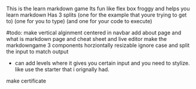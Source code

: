 This is the learn markdown game
Its fun like flex box froggy
and helps you learn markdown
Has 3 splits (one for the example that youre trying to get to) (one for you to type) (and one for your code to execute)


#todo:
make vertical alginment centered in navbar
add about page and what is markdown page and cheat sheet and live editor
make the markdowngame 3 components horziontally resizable
ignore case and split the input to match output
- can add levels where it gives you certain input and you need to stylize. like use the starter that i orignally had.

make certificate